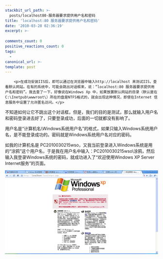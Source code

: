 ```yaml
---
stackbit_url_path: >-
  posts/localhost80-服务器要求提供用户名和密码
title: 'localhost:80 服务器要求提供用户名和密码'
date: '2010-03-28 02:36:19'
excerpt: >-
  
comments_count: 0
positive_reactions_count: 0
tags: 
  - 
canonical_url: >-
template: post
---
```


        <p>在成功安装IIS后，即可以通过在浏览器中输入http://localhost 来测试IIS，查看默认网站。在有的系统中，可能会跳出对话框来，说：“localhost:80 服务器要求提供用户名和密码”。我去查了一下，好像说在Windows Xp 中，如果放置默认网站的目录（默认是在C:\Inetpub\wwwroot\）所在的盘是NTFS格式的，就会出现这种情况，即使在Internet 信息服务中设置了允许匿名访问。</p>
<p>不知道如何让它不跳出这个对话框，但是，我们的目的是测试，那么就输入用户名和密码登录进去好了，只要登录成功，后面的一切就都没有影响了。</p>
<p>用户名是“计算机名\Windows系统用户名”的格式，如果只输入Windows系统用户名，是不能登录成功的。密码就是Windows系统用户名对应的密码。</p>
<p>如我的计算机名是&nbsp;PC2010030215wso，又我当前登录进入Windows系统是用的“涂鸦”这个用户名，于是我在用户名中输入：PC2010030215wso\涂鸦，然后输入我登录Windows系统的密码，就成功进入了“欢迎使用Windows XP Server Internet服务”的页面。</p>
<p><img onload="ResizeImage(this,520)" src="https://raw.githubusercontent.com/Jeff-Tian/blogengine.net/master/Source/BlogEngine/BlogEngine.NET/App_Data/files/image_217.png" alt="" title=""></p>
      
